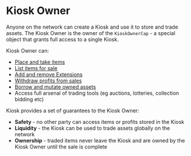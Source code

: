 # Kiosk Owner

Anyone on the network can create a Kiosk and use it to store and trade assets. The Kiosk Owner is the owner of the `KioskOwnerCap` - a special object that grants full access to a single Kiosk.

Kiosk Owner can:

- [Place and take items](./../kiosk/place-and-take.md)
- [List items for sale](./../kiosk/list-and-purchase.md)
- [Add and remove Extensions](./../kiosk-extensions/README.md)
- [Withdraw profits from sales](./../kiosk/withdrawing-profits.md)
- [Borrow and mutate owned assets](./../kiosk/borrowing.md)
- Access full arsenal of trading tools (eg auctions, lotteries, collection bidding etc)

Kiosk provides a set of guarantees to the Kiosk Owner:

- **Safety** - no other party can access items or profits stored in the Kiosk
- **Liquidity** - the Kiosk can be used to trade assets globally on the network
- **Ownership** - traded items never leave the Kiosk and are owned by the Kiosk Owner until the sale is complete
